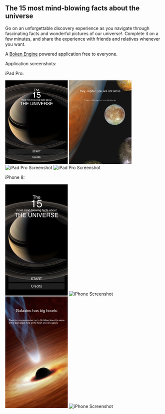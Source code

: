 ## The 15 most mind-blowing facts about the universe

Go on an unforgettable discovery experience as you navigate through fascinating facts and wonderful pictures of our universe!. Complete it on a few minutes, and share the experience with friends and relatives whenever you want.

A [Boken Engine](https://github.com/boken-engine/boken-engine/) powered application free to everyone.

Application screenshots: 

iPad Pro:

<img src="doc/screenshots/iPadPro-1.png" alt="iPad Pro Screenshot" width="200"/> <img src="doc/screenshots/iPadPro-2.png" alt="iPad Pro Screenshot" width="200"/> <img src="doc/screenshots/iPadPro-3.png" alt="iPad Pro Screenshot" width="200"/> <img src="doc/screenshots/iPadPro-4.png" alt="iPad Pro Screenshot" width="200"/> 

iPhone 8:

<img src="doc/screenshots/iPhone8-1.png" alt="iPhone Screenshot" width="200"/> <img src="doc/screenshots/iPhone8-2.png" alt="iPhone Screenshot" width="200"/> <img src="doc/screenshots/iPhone8-3.png" alt="iPhone Screenshot" width="200"/> <img src="doc/screenshots/iPhone8-4.png" alt="iPhone Screenshot" width="200"/>
